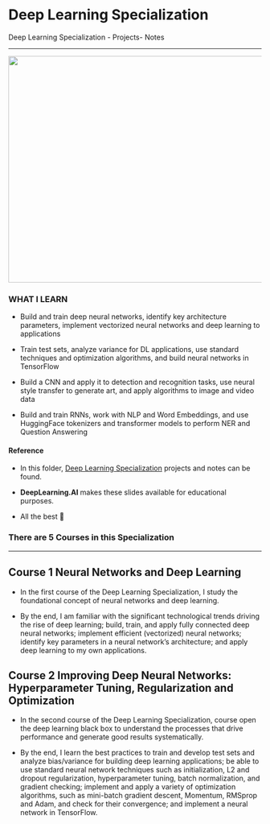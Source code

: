 # Deep Learning Specialization
Deep Learning Specialization - Projects- Notes

----------------------------------------

<img src="https://aikademi.com/wp-content/uploads/2018/01/deeplearning.png" width="550" height="450">

### WHAT  I LEARN

- Build and train deep neural networks, identify key architecture parameters, implement vectorized neural networks and deep learning to applications

- Train test sets, analyze variance for DL applications, use standard techniques and optimization algorithms, and build neural networks in TensorFlow

- Build a CNN and apply it to detection and recognition tasks, use neural style transfer to generate art, and apply algorithms to image and video data

- Build and train RNNs, work with NLP and Word Embeddings, and use HuggingFace tokenizers and transformer models to perform NER and Question Answering


#### Reference
- In this folder, [Deep Learning Specialization](https://www.coursera.org/specializations/deep-learning) projects and notes can be found.

- **DeepLearning.AI** makes these slides available for educational purposes. 

- All the best 🤘


### There are 5 Courses in this Specialization
--------------------------------------------------

## Course 1 Neural Networks and Deep Learning

- In the first course of the Deep Learning Specialization, I study the foundational concept of neural networks and deep learning. 

- By the end,  I am familiar with the significant technological trends driving the rise of deep learning; build, train, and apply fully connected deep neural networks; implement efficient (vectorized) neural networks; identify key parameters in a neural network’s architecture; and apply deep learning to my own applications.


## Course 2 Improving Deep Neural Networks: Hyperparameter Tuning, Regularization and Optimization

- In the second course of the Deep Learning Specialization, course open the deep learning black box to understand the processes that drive performance and generate good results systematically. 

- By the end, I learn the best practices to train and develop test sets and analyze bias/variance for building deep learning applications; be able to use standard neural network techniques such as initialization, L2 and dropout regularization, hyperparameter tuning, batch normalization, and gradient checking; implement and apply a variety of optimization algorithms, such as mini-batch gradient descent, Momentum, RMSprop and Adam, and check for their convergence; and implement a neural network in TensorFlow.




